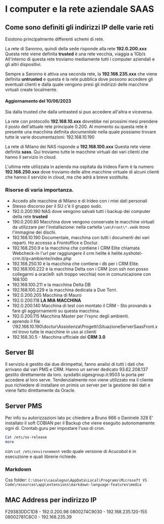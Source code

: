 # I computer e la rete aziendale SAAS

## Come sono definiti gli indirizzi IP delle varie reti

Esistono principalmente differenti schemi di rete.

La rete di Saronno, quindi della sede risponde alla rete **192.0.200.xxx**
Questa rete viene definita **trusted** è una rete vecchia, viaggia a 1Gb/s
All'interno di questa rete troviamo mediamente tutti i computer aziendali e gli altri dispositivi.

Sempre a Saronno è attiva una seconda rete, la **192.168.235.xxx** che viene definita **untrusted**
e questa è la rete pubblica dove possono accedere gli eventuali clienti e dalla quale vengono presi gli indirizzi delle macchine virtuali create localmente.

#### Aggiornamento del 10/06/2023
Sia dalla trusted che dalla untrasted si puo accedere all'altra e viceversa.

La rete con protocollo **192.168.10.xxx** dovrebbe nei prossimi mesi prendere il posto dell'attuale rete principale 0.200.
Al momento su questa rete è presente una macchina definita _documentale_ nella quale possiamo trovare tutte le varie documentazioni: 192.168.10.190


La rete di Milano dei NAS risponde a **192.168.100.xxx**
Questa rete viene definita **sass**. Qui troviamo tutte le macchine virtuali dei vari clienti che hanno il servizio in cloud.

L'ultima rete utilizzata in azienda ma ospitata da Irideos Farm è la numero  **192.168.250.xxx**  dove troviamo delle altre macchine virtuale di alcuni clienti che hanno il servizio in cloud, ma che adrà a breve sostituita.

### Risorse di varia importanza.

- Accedo alle macchine di Milano e di Irideo con i miei dati personali
- Stesso discorso per il SU c'è il gruppo sudo.
- 192.0.200.190 NAS dove vengono salvati tutti i backup dei computer della rete **trusted** 
- 190.0.200.80 Macchina dove vengono conservate le macchine virtuali da utilizzare per l'installazione: nella cartella   `\vm\Front\*.vmdk`  trovo l'immagine dei dischi.
- 192.168.10.190 Documentale, macchina con tutti i documenti dei vari reparti.
Ho accesso a Frontoffice e Doctur.
- 192.168.250.9 e la macchina che contiene i CRM Elite chiamata Webcheck-in l'url per raggiungere il crm helite è helite.syshotel-crm.it/q=ambiente/index.php
- 192.168.250.10 è la macchina che contiene i db per i CRM Elite.
- 192.168.100.222 è la macchina Delta con i CRM (con ssh non posso collegarmi a oracle9: ssh troppo vecchia) non in comunicazione con 168.100
- 192.168.100.211 e la macchina Delta DB
- 192.168.100.229 e la macchina dedicata a Due Torri.
- 192.0.200.205 Macchina di Mauro
- 192.0.200.118 **LA MIA MACCHINA**
- 192.0.200.140 Macchina di test con montato il CRM - Sto provando a fare gli aggiornamenti su questa macchina.
- 192.0.200.115 Macchina Master per l'rsync degli ambienti.
- aprendo il file \\192.168.10.190\doctur\Assistenza\Progetti\SituazioneServerSaasFront.xml trovo tutte le macchine in uso ai clienti
- 192.168.30.5 - Macchina ufficiale del **CRM 3.0**

## Server BI
Il servizio è gestito dai due dirimpettai, fanno analisi di tutti i dati che arrivano dai vari PMS e CRM.
Hanno un server dedicato 93.62.208.137 gestito direttamente da loro.
sysdatbi.sigesgroup.it:9503 la porta per accedere al loro serve.
Tendenzialmente non viene utilizzato ma il cliente puo richiedere di installare on primis un server per la gestione dei dati e viene fatto direttamente da Oracle.


## Server PMS
Per info su autorizzazioni lato pc chiedere a Bruno 666 o Daninele 328
E' installato il soft COBIAN per il Backup che viene eseguito autonomamente ogni dì.
Crontab.guru per impostare l'uso di cron.
```sh
Cat /etc/os-release
more
```
con `cut /etc/environement` vedo quale versione di Acucobol è in esecuzione e quali librerie richiede.





### Markdown
Css folder: `C:\Users\casalegno\AppData\Local\Programs\Microsoft VS Code\resources\app\extensions\markdown-language-features\media`


## MAC Address per indirizzo IP
F29383DDC1D8 - 192.0.200.98
0800274C9030 - 192.168.235.120-155
08002781C8C0 - 192.168.235.39




